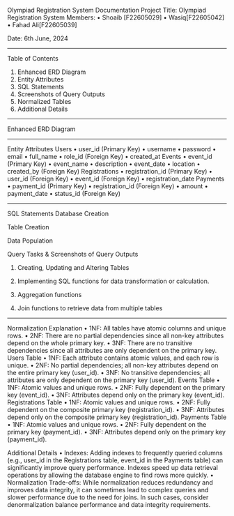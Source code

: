 Olympiad Registration System Documentation
Project Title: Olympiad Registration System
Members:
•	Shoaib [F22605029] 
•	Wasiq[F22605042] 
•	Fahad Ali[F22605039]

Date: 6th June, 2024
________________________________________
Table of Contents
1.	Enhanced ERD Diagram
2.	Entity Attributes
3.	SQL Statements
4.	Screenshots of Query Outputs
5.	Normalized Tables
6.	Additional Details
________________________________________
Enhanced ERD Diagram
________________________________________
Entity Attributes
Users
•	user_id (Primary Key)
•	username
•	password
•	email
•	full_name
•	role_id (Foreign Key)
•	created_at
Events
•	event_id (Primary Key)
•	event_name
•	description
•	event_date
•	location
•	created_by (Foreign Key)
Registrations
•	registration_id (Primary Key)
•	user_id (Foreign Key)
•	event_id (Foreign Key)
•	registration_date
Payments
•	payment_id (Primary Key)
•	registration_id (Foreign Key)
•	amount
•	payment_date
•	status_id (Foreign Key)
________________________________________
SQL Statements
Database Creation
 
Table Creation

 
 
 

 

Data Population
 
 
 
 
 

 
 
 
 

Query Tasks  & Screenshots of Query Outputs

1.	Creating, Updating and Altering Tables
 
 
 
2.	Implementing SQL functions for data transformation or calculation.
 
 
3.	Aggregation functions
 
 
 
 
4.	Join functions to retrieve data from multiple tables
 

 
________________________________________
Normalization Explanation
•	1NF: All tables have atomic columns and unique rows.
•	2NF: There are no partial dependencies since all non-key attributes depend on the whole primary key.
•	3NF: There are no transitive dependencies since all attributes are only dependent on the primary key.
Users Table
•	1NF: Each attribute contains atomic values, and each row is unique.
•	2NF: No partial dependencies; all non-key attributes depend on the entire primary key (user_id).
•	3NF: No transitive dependencies; all attributes are only dependent on the primary key (user_id).
Events Table
•	1NF: Atomic values and unique rows.
•	2NF: Fully dependent on the primary key (event_id).
•	3NF: Attributes depend only on the primary key (event_id).
Registrations Table
•	1NF: Atomic values and unique rows.
•	2NF: Fully dependent on the composite primary key (registration_id).
•	3NF: Attributes depend only on the composite primary key (registration_id).
Payments Table
•	1NF: Atomic values and unique rows.
•	2NF: Fully dependent on the primary key (payment_id).
•	3NF: Attributes depend only on the primary key (payment_id).


Additional Details
•  Indexes: Adding indexes to frequently queried columns (e.g., user_id in the Registrations table, event_id in the Payments table) can significantly improve query performance. Indexes speed up data retrieval operations by allowing the database engine to find rows more quickly.
•  Normalization Trade-offs: While normalization reduces redundancy and improves data integrity, it can sometimes lead to complex queries and slower performance due to the need for joins. In such cases, consider denormalization balance performance and data integrity requirements.


